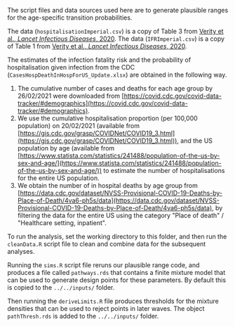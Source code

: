 The script files and data sources used here are to generate plausible ranges for the age-specific transition probabilities.

The data (`hospitalisationImperial.csv`) is a copy of Table 3 from [Verity et al., *Lancet Infectious Diseases*, 2020](https://www.thelancet.com/journals/laninf/article/PIIS1473-3099(20)30243-7/fulltext). The data (`IFRImperial.csv`) is a copy of Table 1 from [Verity et al., *Lancet Infectious Diseases*, 2020](https://www.thelancet.com/journals/laninf/article/PIIS1473-3099(20)30243-7/fulltext). 

The estimates of the infection fatality risk and the probability of hospitalisation given infection from the CDC (`CasesHospDeathInHospForUS_Update.xlsx`) are  obtained in the following way.

1. The cumulative number of cases and deaths for each age group by 26/02/2021 were downloaded from [https://covid.cdc.gov/covid-data-tracker/#demographics](https://covid.cdc.gov/covid-data-tracker/#demographics).
2. We use the cumulative hospitalisation proportion (per 100,000 population) on 20/02/2021 (available from [https://gis.cdc.gov/grasp/COVIDNet/COVID19_3.html](https://gis.cdc.gov/grasp/COVIDNet/COVID19_3.html)), and the US population by age (available from [https://www.statista.com/statistics/241488/population-of-the-us-by-sex-and-age/](https://www.statista.com/statistics/241488/population-of-the-us-by-sex-and-age/)) to estimate the number of hospitalisations for the entire US population.
3. We obtain the number of in hospital deaths by age group from [https://data.cdc.gov/dataset/NVSS-Provisional-COVID-19-Deaths-by-Place-of-Death/4va6-ph5s/data](https://data.cdc.gov/dataset/NVSS-Provisional-COVID-19-Deaths-by-Place-of-Death/4va6-ph5s/data), by filtering the data for the entire US using the category "Place of death" / "Healthcare setting, inpatient". 

To run the analysis, set the working directory to this folder, and then run the `cleanData.R` script file to clean and combine data for the subsequent analyses.

Running the `sims.R` script file reruns our plausible range code, and produces a file called `pathways.rds` that contains a finite mixture model that can be used to generate design points for these parameters. By default this is copied to the `../../inputs/` folder.

Then running the `deriveLimits.R` file produces thresholds for the mixture densities that can be used to reject
points in later waves. The object `pathThresh.rds` is added to the `../../inputs/` folder.